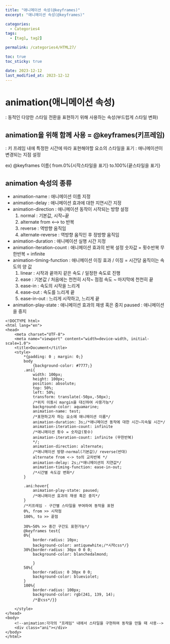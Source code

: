 ```yaml
---
title: "애니메이션 속성(@keyframes)"
excerpt: "애니메이션 속성(@keyframes)"

categories:
  - Categories4
tags:
  - [tag1, tag2]

permalink: /categories4/HTML27/

toc: true
toc_sticky: true

date: 2023-12-12
last_modified_at: 2023-12-12
---
```


# animation(애니메이션 속성)

: 동적인 다양한 스타일 전환을 표현하기 위해 사용하는 속성(부드럽게 스타일 변화)

## animation을 위해 함께 사용 = @keyframes(키프레임)

: 키 프레임 내에 특정한 시간에 따라 표현해야할 요소의 스타일을 표기
: 애니메이션이 변경되는 지점 설정

ex)
@keyframes 이름{
from.0%{시작스타일을 표기}
to.100%{끝스타일을 표기}

## animation 속성의 종류

- animation-name : 애니메이션 이름 지정
- animation-delay : 애니메이션 효과에 대한 지연시간 지정
- animation-direction : 애니메이션 동작이 시작되는 방향 설정
  1. normal : 기본값, 시작~끝
  2. alternate from <--> to 반복
  3. reverse : 역방향 움직임
  4. alternate-reverse : 역방향 움직인 후 정방향 움직임
- animation-duration : 애니메이션 실행 시간 지정
- animation-iteration-count : 애니메이션 효과의 반복 설정
  숫자값 = 횟수반복
  무한반복 = infinite
- animation-timing-function : 애니메이션 이징 효과 / 이징 = 시간당 움직이는 속도의 양 값
  1. linear : 시작과 끝까지 같은 속도 / 일정한 속도로 진행
  2. ease : 기본값 / 처음에는 천천히 시작~ 점점 속도 ~ 마지막에 천천히 끝
  3. ease-in : 속도의 시작을 느리게
  4. ease-out : 속도를 느리게 끝
  5. ease-in-out : 느리게 시작하고, 느리게 끝
- animation-play-state : 애니메이션 효과의 재생 혹은 중지
  paused : 애니메이션을 중지

```
<!DOCTYPE html>
<html lang="en">
<head>
    <meta charset="UTF-8">
    <meta name="viewport" content="width=device-width, initial-scale=1.0">
    <title>Document</title>
    <style>
        *{padding: 0 ; margin: 0;}
        body
            {background-color: #7777;}
        .ani{
            width: 100px;
            height: 100px;
            position: absolute;
            top: 50%;
            left: 50%;
            transform: translate(-50px,-50px);
            /*위치 이동시 margin을 대신하여 사용가능*/
            background-color: aquamarine;
            animation-name: test;
            /*표현하고자 하는 요소에 애니메이션 이름*/
            animation-duration: 3s;/*애니메이션 동작에 대한 시간~지속될 시간*/
            animation-iteration-count: infinite
            /*애니메이션 횟수 = 숫자값(횟수)
            animation-iteration-count: infinite (무한반복)
            */;
            animation-direction: alternate;
            /*애니메이션 방향-normal(기본값)/ reverse(반대)
            alternate from <-> to의 교차반복 */
            animation-delay: 2s;/*애니메이션의 지연값*/
            animation-timing-function: ease-in-out;
            /*시간별 속도감 변화*/
        }

        .ani:hover{
            animation-play-state: paused;
            /*애니메이션 효과의 재생 혹은 중지*/
        }
        /*키프레임 - 구간별 스타일을 부여하여 동작을 표현
        0%, from >> 시작점
        100%, to >> 끝점

        30%~50% >> 중간 구간도 표현가능*/
        @keyframes test{
        0%{
            border-radius: 10px;
            background-color: antiquewhite;/*시작css*/}
        30%{border-radius: 30px 0 0 0;
            background-color: blanchedalmond;

            }
        50%{
            border-radius: 0 30px 0 0;
            background-color: blueviolet;
        }
        100%{
            border-radius: 100px;
            background-color: rgb(241, 139, 14);
            /*끝css*/}}

    </style>
</head>
<body>
    <!--animation:각각의 "프레임" 내에서 스타일을 구현하여 동작을 만들 때 사용-->
    <div class="ani"></div>
</body>
</html>
```
